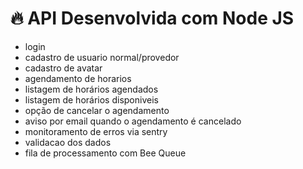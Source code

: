 # :fire: API Desenvolvida com Node JS

- login
- cadastro de usuario normal/provedor 
- cadastro de avatar
- agendamento de horarios
- listagem de horários agendados
- listagem de horários disponiveis
- opção de cancelar o agendamento
- aviso por email quando o agendamento é cancelado
- monitoramento de erros via sentry
- validacao dos dados
- fila de processamento com Bee Queue
